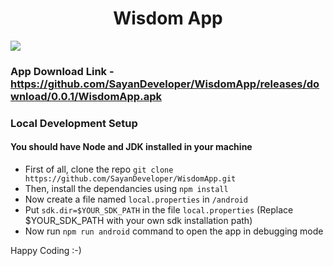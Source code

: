 <h1 align="center">Wisdom App</h1>

<img src="https://user-images.githubusercontent.com/67837886/229518034-ec3b1358-624d-4d74-96dd-442effd723eb.png" align="center" />


### App Download Link - https://github.com/SayanDeveloper/WisdomApp/releases/download/0.0.1/WisdomApp.apk

### Local Development Setup
#### You should have Node and JDK installed in your machine
- First of all, clone the repo ```git clone https://github.com/SayanDeveloper/WisdomApp.git```
- Then, install the dependancies using ```npm install```
- Now create a file named ```local.properties``` in ```/android```
- Put ```sdk.dir=$YOUR_SDK_PATH``` in the file  ```local.properties```  (Replace $YOUR_SDK_PATH with your own sdk installation path)
- Now run ```npm run android``` command to open the app in debugging mode

Happy Coding :-)
